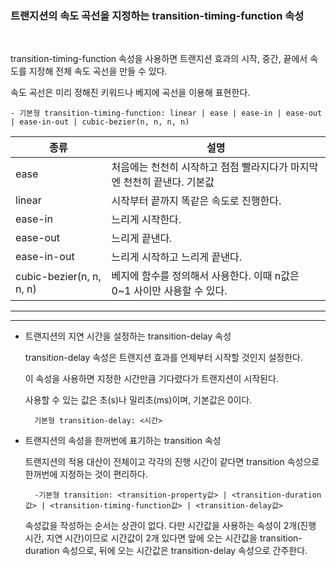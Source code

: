 ### 트랜지션의 속도 곡선을 지정하는 transition-timing-function 속성

<br>

transition-timing-function 속성을 사용하면 트랜지션 효과의 시작, 중간, 끝에서 속도를 지정해 전체 속도 곡선을 만들 수 있다.

속도 곡선은 미리 정해진 키워드나 베지에 곡선을 이용해 표현한다.

    - 기본형 transition-timing-function: linear | ease | ease-in | ease-out | ease-in-out | cubic-bezier(n, n, n, n)

|종류|설명|
|----|----|
|ease|처음에는 천천히 시작하고 점점 빨라지다가 마지막엔 천천히 끝낸다. 기본값|
|linear|시작부터 끝까지 똑같은 속도로 진행한다.|
|ease-in|느리게 시작한다.|
|ease-out|느리게 끝낸다.|
|ease-in-out|느리게 시작하고 느리게 끝낸다.|
|cubic-bezier(n, n, n, n)|베지에 함수를 정의해서 사용한다. 이때 n값은 0~1 사이만 사용할 수 있다.|

***
***

- 트랜지션의 지연 시간을 설정하는 transition-delay 속성

    transition-delay 속성은 트랜지션 효과를 언제부터 시작할 것인지 설정한다. 
    
    이 속성을 사용하면 지정한 시간만큼 기다렸다가 트랜지션이 시작된다.

    사용할 수 있는 값은 초(s)나 밀리초(ms)이며, 기본값은 0이다.

        기본형 transition-delay: <시간>

- 트랜지션의 속성을 한꺼번에 표기하는 transition 속성

    트랜지션의 적용 대산이 전체이고 각각의 진행 시간이 같다면 transition 속성으로 한꺼번에 지정하는 것이 편리하다.

        -기본형 transition: <transition-property값> | <transition-duration값> | <transition-timing-function값> | <transition-delay값> 

    속성값을 작성하는 순서는 상관이 없다. 다만 시간값을 사용하는 속성이 2개(진행 시간, 지연 시간)이므로 시간값이 2개 있다면 앞에 오는 시간값을 transition-duration 속성으로, 뒤에 오는 시간값은 transition-delay 속성으로 간주한다.  